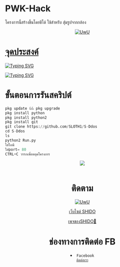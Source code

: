 # PWK-Hack
โครงการนี้สร้างขึ้นโดยชิโด้
ใช้สำหรับ สุ่มรูปจากกล้อง
<p align="center">
  <a href="https://github.com/SLOTH1"><img src="http://readme-typing-svg.herokuapp.com?color=FFFFFF&center=true&vCenter=true&multiline=false&lines=โปรไฟล์+กดเพื่อดู+โครงการของ+ชิโด้+TH🇹🇭" alt="UwU">
  
# จุดประสงค์

<p align="center">

<a href="https://git.io/typing-svg"><img src="https://readme-typing-svg.demolab.com?font=Fira+Code&pause=1000&random=true&width=435&lines=%E0%B9%82%E0%B8%84%E0%B8%A3%E0%B8%87%E0%B8%81%E0%B8%B2%E0%B8%A3%E0%B8%99%E0%B8%B5%E0%B9%89%E0%B8%AA%E0%B8%A3%E0%B9%89%E0%B8%B2%E0%B8%87%E0%B8%82%E0%B8%B6%E0%B9%89%E0%B8%99%E0%B9%80%E0%B8%9E%E0%B8%B7%E0%B9%88%E0%B8%AD%E0%B8%A8%E0%B8%B6%E0%B8%81%E0%B8%A9%E0%B8%B2%E0%B9%80%E0%B8%97%E0%B9%88%E0%B8%B2%E0%B8%99%E0%B8%B1%E0%B9%89%E0%B8%99%F0%9F%91%BE%F0%9F%9B%9C" alt="Typing SVG" /></a>

  <a href="https://git.io/typing-svg"><img src="https://readme-typing-svg.demolab.com?font=Fira+Code&pause=1000&color=45E1F7&background=FF2E3B00&random=true&width=435&lines=%E0%B8%AB%E0%B8%B2%E0%B8%81%E0%B9%83%E0%B8%8A%E0%B9%89%E0%B9%83%E0%B8%99%E0%B8%97%E0%B8%B2%E0%B8%87%E0%B8%9C%E0%B8%B4%E0%B8%94%E0%B8%9C%E0%B8%B9%E0%B9%89%E0%B8%9E%E0%B8%B1%E0%B8%92%E0%B8%99%E0%B8%B2%E0%B8%88%E0%B8%B0%E0%B9%84%E0%B8%A1%E0%B9%88%E0%B8%A3%E0%B8%B1%E0%B8%9A%E0%B8%9C%E0%B8%B4%E0%B8%94%E0%B8%8A%E0%B8%AD%E0%B8%9A%E0%B9%83%E0%B8%94%E0%B9%86" alt="Typing SVG" /></a>

# ขั้นตอนการรันสคริปต์
```python
pkg update && pkg upgrade
pkg install python
pkg install python2
pkg install git
git clone https://github.com/SLOTH1/S-Ddos
cd S-Ddos
ls
python2 Run.py
ใส่ไอพี
ใส่port= 80
CTRL+C วรรกเพื่อหยุดโครงการ
```
<div align="center">
  <img src="Screenshot_20240126-201143.jpg">
  <br>
  <br>

# ติดตาม 
<p align="center">

  <a href="https://github.com/SLOTH1"><img src="http://readme-typing-svg.herokuapp.com?color=BF00FF&center=true&vCenter=true&multiline=false&lines=ติดตาม+ผู้สร้าง+SHIDO" alt="UwU">
<p 

# เว็บไซต์ SHIDO 
<a href="https://87828ddd-f491-45c9-afda-de974ce961b2-00-3gv12jdd1pvlk.pike.replit.dev/">เพจของSHIDO🤖</a>

# ช่องทางการติดต่อ FB 

<li><code>Facebook
<a href="https://www.facebook.com/ENoomzazaa1?mibextid=ZbWKwL">ติดต่อเรา</a></code></li> 
